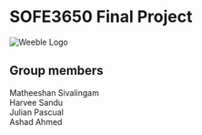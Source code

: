 # SOFE3650 Final Project

![Weeble Logo](Code/weeble_logo.png)

## Group members
Matheeshan Sivalingam <br> 
Harvee Sandu <br>
Julian Pascual <br>
Ashad Ahmed <br>

